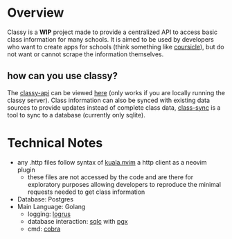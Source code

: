 # Overview
Classy is a **WIP** project made to provide a centralized API to access basic class information for many schools. 
It is aimed to be used by developers
who want to create apps for schools (think something like [coursicle](https://www.coursicle.com/)),
but do not want or cannot scrape the information themselves.

## how can you use classy?
The [classy-api](https://github.com/Pjt727/classy-api) can be viewed [here](https://pjt727.github.io/classy-api/) (only works if you are locally running the classy server).
Class information can also be synced with existing data sources to provide updates instead of complete class data, [class-sync](https://github.com/Pjt727/classy-sync)
is a tool to sync to a database (currently only sqlite).

# Technical Notes
- any .http files follow syntax of [kuala.nvim](https://github.com/mistweaverco/kulala.nvim) a http client as a neovim plugin
    - these files are not accessed by the code and are there for exploratory purposes allowing developers to reproduce the minimal requests needed to get class information
- Database: Postgres
- Main Language: Golang
    - logging: [logrus](https://github.com/sirupsen/logrus)
    - database interaction: [sqlc](https://docs.sqlc.dev/en/latest/) with [pgx](https://github.com/jackc/pgx)
    - cmd: [cobra](https://github.com/spf13/cobra)

